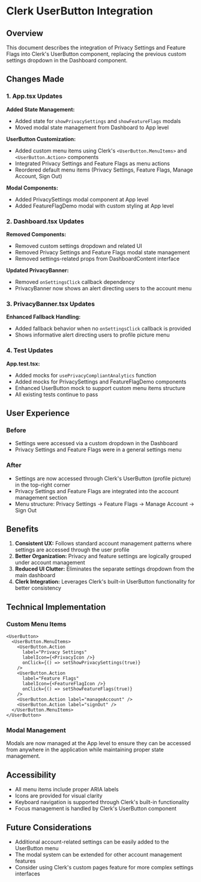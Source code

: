 # Clerk UserButton Integration

## Overview

This document describes the integration of Privacy Settings and Feature Flags into Clerk's UserButton component, replacing the previous custom settings dropdown in the Dashboard component.

## Changes Made

### 1. App.tsx Updates

**Added State Management:**
- Added state for `showPrivacySettings` and `showFeatureFlags` modals
- Moved modal state management from Dashboard to App level

**UserButton Customization:**
- Added custom menu items using Clerk's `<UserButton.MenuItems>` and `<UserButton.Action>` components
- Integrated Privacy Settings and Feature Flags as menu actions
- Reordered default menu items (Privacy Settings, Feature Flags, Manage Account, Sign Out)

**Modal Components:**
- Added PrivacySettings modal component at App level
- Added FeatureFlagDemo modal with custom styling at App level

### 2. Dashboard.tsx Updates

**Removed Components:**
- Removed custom settings dropdown and related UI
- Removed Privacy Settings and Feature Flags modal state management
- Removed settings-related props from DashboardContent interface

**Updated PrivacyBanner:**
- Removed `onSettingsClick` callback dependency
- PrivacyBanner now shows an alert directing users to the account menu

### 3. PrivacyBanner.tsx Updates

**Enhanced Fallback Handling:**
- Added fallback behavior when no `onSettingsClick` callback is provided
- Shows informative alert directing users to profile picture menu

### 4. Test Updates

**App.test.tsx:**
- Added mocks for `usePrivacyCompliantAnalytics` function
- Added mocks for PrivacySettings and FeatureFlagDemo components
- Enhanced UserButton mock to support custom menu items structure
- All existing tests continue to pass

## User Experience

### Before
- Settings were accessed via a custom dropdown in the Dashboard
- Privacy Settings and Feature Flags were in a general settings menu

### After
- Settings are now accessed through Clerk's UserButton (profile picture) in the top-right corner
- Privacy Settings and Feature Flags are integrated into the account management section
- Menu structure: Privacy Settings → Feature Flags → Manage Account → Sign Out

## Benefits

1. **Consistent UX:** Follows standard account management patterns where settings are accessed through the user profile
2. **Better Organization:** Privacy and feature settings are logically grouped under account management
3. **Reduced UI Clutter:** Eliminates the separate settings dropdown from the main dashboard
4. **Clerk Integration:** Leverages Clerk's built-in UserButton functionality for better consistency

## Technical Implementation

### Custom Menu Items

```tsx
<UserButton>
  <UserButton.MenuItems>
    <UserButton.Action
      label="Privacy Settings"
      labelIcon={<PrivacyIcon />}
      onClick={() => setShowPrivacySettings(true)}
    />
    <UserButton.Action
      label="Feature Flags"
      labelIcon={<FeatureFlagIcon />}
      onClick={() => setShowFeatureFlags(true)}
    />
    <UserButton.Action label="manageAccount" />
    <UserButton.Action label="signOut" />
  </UserButton.MenuItems>
</UserButton>
```

### Modal Management

Modals are now managed at the App level to ensure they can be accessed from anywhere in the application while maintaining proper state management.

## Accessibility

- All menu items include proper ARIA labels
- Icons are provided for visual clarity
- Keyboard navigation is supported through Clerk's built-in functionality
- Focus management is handled by Clerk's UserButton component

## Future Considerations

- Additional account-related settings can be easily added to the UserButton menu
- The modal system can be extended for other account management features
- Consider using Clerk's custom pages feature for more complex settings interfaces

